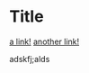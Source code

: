 # Title

[a link!](https://something.com)
[another link!](some-page.html)

adskfj;alds

[](hello)

[](ba.com)